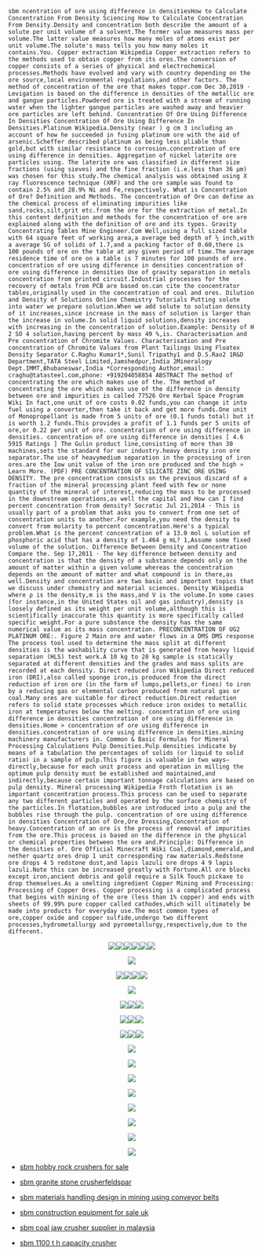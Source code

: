 ```
sbm ncentration of ore using difference in densitiesHow to Calculate Concentration From Density Sciencing How to Calculate Concentration From Density.Density and concentration both describe the amount of a solute per unit volume of a solvent.The former value measures mass per volume.The latter value measures how many moles of atoms exist per unit volume.The solute's mass tells you how many moles it contains.You. Copper extraction Wikipedia Copper extraction refers to the methods used to obtain copper from its ores.The conversion of copper consists of a series of physical and electrochemical processes.Methods have evolved and vary with country depending on the ore source,local environmental regulations,and other factors. The method of concentration of the ore that makes toppr.com Dec 30,2019 · Levigation is based on the difference in densities of the metallic ore and gangue particles.Powdered ore is treated with a stream of running water when the lighter gangue particles are washed away and heavier ore particles are left behind. Concentration Of Ore Using Difference In Densities Concentration Of Ore Using Difference In Densities.Platinum Wikipedia.Density (near ) g cm 3 including an account of how he succeeded in fusing platinum ore with the aid of arsenic.Scheffer described platinum as being less pliable than gold,but with similar resistance to corrosion.concentration of ore using difference in densities. Aggregation of nickel laterite ore particles using. The laterite ore was classified in different size fractions (using sieves) and the fine fraction (i.e.less than 36 μm) was chosen for this study.The chemical analysis was obtained using X ray fluorescence technique (XRF) and the ore sample was found to contain 2.5% and 28.9% Ni and Fe,respectively. What is Concentration of Ore? Definition and Methods. The concentration of Ore can define as the chemical process of eliminating impurities like sand,rocks,silt,grit etc.from the ore for the extraction of metal.In this content definition and methods for the concentration of ore are explained along with the definition of ore and its types. Gravity Concentrating Tables Mine Engineer.Com Well,using a full sized table with 64 square feet of working area,a average bed depth of ½ inch,with a average SG of solids of 1.7,and a packing factor of 0.60,there is 100 pounds of ore on the table at any given period of time.The average residence time of ore on a table is 7 minutes for 100 pounds of ore. concentration of ore using difference in densities concentration of ore using difference in densities Use of gravity separation in metals concentration from printed circuit.Industrial processes for the recovery of metals from PCB are based on.can cite the concentrator tables,originally used in the concentration of coal and ores. Dilution and Density of Solutions Online Chemistry Tutorials Putting solute into water we prepare solution.When we add solute to solution density of it increases,since increase in the mass of solution is larger than the increase in volume.In solid liquid solutions,density increases with increasing in the concentration of solution.Example: Density of H 2 SO 4 solution,having percent by mass 49 %,is. Characterisation and Pre concentration of Chromite Values. Characterisation and Pre concentration of Chromite Values from Plant Tailings Using Floatex Density Separator C.Raghu Kumar1*,Sunil Tripathy1 and D.S.Rao2 1R&D Department,TATA Steel Limited,Jamshedpur,India 2Mineralogy Dept.IMMT,Bhubaneswar,India *Corresponding Author,email: craghu@tatasteel.com,phone: +919204058854 ABSTRACT The method of concentrating the ore which makes use of the. The method of concentrating the ore which makes use of the difference in density between ore and impurities is called 77526 Ore Kerbal Space Program Wiki In fact,one unit of ore costs 0.02 funds,you can change it into fuel using a converter,then take it back and get more funds.One unit of Monopropellant is made from 5 units of ore (0.1 funds total) but it is worth 1.2 funds.This provides a profit of 1.1 funds per 5 units of ore,or 0.22 per unit of ore. concentration of ore using difference in densities. concentration of ore using difference in densities [ 4.6 5915 Ratings ] The Gulin product line,consisting of more than 30 machines,sets the standard for our industry.heavy density iron ore separator.The use of heavymedium separation in the processing of iron ores.are the Iow unit value of the iron ore produced and the high » Learn More. (PDF) PRE CONCENTRATION OF SILICATE ZINC ORE USING DENSITY. The pre concentration consists on the previous discard of a fraction of the mineral processing plant feed with few or none quantity of the mineral of interest,reducing the mass to be processed in the downstream operations,as well the capital and How can I find percent concentration from density? Socratic Jul 21,2014 · This is usually part of a problem that asks you to convert from one set of concentration units to another.For example,you need the density to convert from molarity to percent concentration.Here's a typical problem.What is the percent concentration of a 13.0 mol L solution of phosphoric acid that has a density of 1.464 g mL? 1,Assume some fixed volume of the solution. Difference Between Density and Concentration Compare the. Sep 17,2011 · The key difference between density and concentration is that the density of a substance depends only on the amount of matter within a given volume whereas the concentration depends on the amount of matter and what compound is in there,as well.Density and concentration are two basic and important topics that we discuss under chemistry and material sciences. Density Wikipedia where ρ is the density,m is the mass,and V is the volume.In some cases (for instance,in the United States oil and gas industry),density is loosely defined as its weight per unit volume,although this is scientifically inaccurate this quantity is more specifically called specific weight.For a pure substance the density has the same numerical value as its mass concentration. PRECONCENTRATION OF UG2 PLATINUM ORE:. Figure 2 Main ore and water flows in a DMS DMS response The process tool used to determine the mass split at different densities is the washability curve that is generated from heavy liquid separation (HLS) test work.A 10 kg to 20 kg sample is statically separated at different densities and the grades and mass splits are recorded at each density. Direct reduced iron Wikipedia Direct reduced iron (DRI),also called sponge iron,is produced from the direct reduction of iron ore (in the form of lumps,pellets,or fines) to iron by a reducing gas or elemental carbon produced from natural gas or coal.Many ores are suitable for direct reduction.Direct reduction refers to solid state processes which reduce iron oxides to metallic iron at temperatures below the melting. concentration of ore using difference in densities concentration of ore using difference in densities.Home > concentration of ore using difference in densities.concentration of ore using difference in densities.mining machinery manufacturers in. Common & Basic Formulas for Mineral Processing Calculations Pulp Densities.Pulp densities indicate by means of a tabulation the percentages of solids (or liquid to solid ratio) in a sample of pulp.This figure is valuable in two ways—directly,because for each unit process and operation in milling the optimum pulp density must be established and maintained,and indirectly,because certain important tonnage calculations are based on pulp density. Mineral processing Wikipedia Froth flotation is an important concentration process.This process can be used to separate any two different particles and operated by the surface chemistry of the particles.In flotation,bubbles are introduced into a pulp and the bubbles rise through the pulp. concentration of ore using difference in densities Concentration of Ore,Ore Dressing,Concentration of heavy.Concentration of an ore is the process of removal of impurities from the ore.This process is based on the difference in the physical or chemical properties between the ore and.Principle: Difference in the densities of. Ore Official Minecraft Wiki Coal,diamond,emerald,and nether quartz ores drop 1 unit corresponding raw materials.Redstone ore drops 4 5 redstone dust,and lapis lazuli ore drops 4 9 lapis lazuli.Note this can be increased greatly with Fortune.All ore blocks except iron,ancient debris and gold require a Silk Touch pickaxe to drop themselves.As a smelting ingredient Copper Mining and Processing: Processing of Copper Ores. Copper processing is a complicated process that begins with mining of the ore (less than 1% copper) and ends with sheets of 99.99% pure copper called cathodes,which will ultimately be made into products for everyday use.The most common types of ore,copper oxide and copper sulfide,undergo two different processes,hydrometallurgy and pyrometallurgy,respectively,due to the different. 
```

<div align="center">
  
<a rel="nofollow" href="https://m.shibang-china.com?f=github&k=sbm+ncentration+of+ore+using+difference+in+densities"><img src="https://static.shibang-china.com/en/l.png"></a><img src="https://static.shibang-china.com/en/hw.png"><a rel="nofollow" href="https://m.shibang-china.com/product/?f=github&k=sbm+ncentration+of+ore+using+difference+in+densities"><img src="https://static.shibang-china.com/en/p.png"></a><a rel="nofollow" href="https://m.shibang-china.com/cases/?f=github&k=sbm+ncentration+of+ore+using+difference+in+densities"><img src="https://static.shibang-china.com/en/c.png"></a><a rel="nofollow" href="https://m.shibang-china.com/news/?f=github&k=sbm+ncentration+of+ore+using+difference+in+densities"><img src="https://static.shibang-china.com/en/n.png"></a><a rel="nofollow" href="https://m.shibang-china.com?f=github&k=sbm+ncentration+of+ore+using+difference+in+densities"><img src="https://static.shibang-china.com/en/m.png"></a>

<a rel="nofollow" href="https://m.shibang-china.com/product/?f=github&k=sbm+ncentration+of+ore+using+difference+in+densities"><img src="https://static.shibang-china.com/en/b.jpg"></a>
  
<a rel="nofollow" href="https://m.shibang-china.com/solution-aggregate.html?f=github&k=sbm+ncentration+of+ore+using+difference+in+densities"><img src="https://static.shibang-china.com/en/a.jpg"></a><a rel="nofollow" href="https://m.shibang-china.com/solution-mine.html?f=github&k=sbm+ncentration+of+ore+using+difference+in+densities"><img src="https://static.shibang-china.com/en/m.jpg"></a><a rel="nofollow" href="https://m.shibang-china.com/solution-mill.html?f=github&k=sbm+ncentration+of+ore+using+difference+in+densities"><img src="https://static.shibang-china.com/en/g.jpg"></a><a rel="nofollow" href="https://m.shibang-china.com/solution-epc.html?f=github&k=sbm+ncentration+of+ore+using+difference+in+densities"><img src="https://static.shibang-china.com/en/e.jpg"></a>

<a rel="nofollow" href="https://m.shibang-china.com/product/?f=github&k=sbm+ncentration+of+ore+using+difference+in+densities"><img src="https://static.shibang-china.com/en/a-p.png"></a>

<a rel="nofollow" href="https://m.shibang-china.com/product/crusher/c6x.html?f=github&k=sbm+ncentration+of+ore+using+difference+in+densities"><img src="https://static.shibang-china.com/en/j.jpg"></a><a rel="nofollow" href="https://m.shibang-china.com/product/crusher/ci5x.html?f=github&k=sbm+ncentration+of+ore+using+difference+in+densities"><img src="https://static.shibang-china.com/en/i.jpg"></a><a rel="nofollow" href="https://m.shibang-china.com/product/crusher/hst.html?f=github&k=sbm+ncentration+of+ore+using+difference+in+densities"><img src="https://static.shibang-china.com/en/c.jpg"></a>

<a rel="nofollow" href="https://m.shibang-china.com/product/mill/mtw.html?f=github&k=sbm+ncentration+of+ore+using+difference+in+densities"><img src="https://static.shibang-china.com/en/mtw.jpg"></a><a rel="nofollow" href="https://m.shibang-china.com/product/mill/scm.html?f=github&k=sbm+ncentration+of+ore+using+difference+in+densities"><img src="https://static.shibang-china.com/en/scm.jpg"></a><a rel="nofollow" href="https://m.shibang-china.com/product/mill/lm.html?f=github&k=sbm+ncentration+of+ore+using+difference+in+densities"><img src="https://static.shibang-china.com/en/lm.jpg"></a>

<a rel="nofollow" href="https://m.shibang-china.com/product/sand/vsi6x.html?f=github&k=sbm+ncentration+of+ore+using+difference+in+densities"><img src="https://static.shibang-china.com/en/6x.jpg"></a><a rel="nofollow" href="https://m.shibang-china.com/product/sand/vu.html?f=github&k=sbm+ncentration+of+ore+using+difference+in+densities"><img src="https://static.shibang-china.com/en/vu.jpg"></a><a rel="nofollow" href="https://m.shibang-china.com/product/mobile/klun.html?f=github&k=sbm+ncentration+of+ore+using+difference+in+densities"><img src="https://static.shibang-china.com/en/k.jpg"></a>

<a rel="nofollow" href="https://m.shibang-china.com/cases/?f=github&k=sbm+ncentration+of+ore+using+difference+in+densities"><img src="https://static.shibang-china.com/en/case.png"></a>

<a rel="nofollow" href="https://m.shibang-china.com/cases/aggregate/202.html?f=github&k=sbm+ncentration+of+ore+using+difference+in+densities"><img src="https://static.shibang-china.com/en/c-1.jpg"></a>

<a rel="nofollow" href="https://m.shibang-china.com/cases/aggregate/203.html?f=github&k=sbm+ncentration+of+ore+using+difference+in+densities"><img src="https://static.shibang-china.com/en/c-2.jpg"></a>

<a rel="nofollow" href="https://m.shibang-china.com/cases/mill/123.html?f=github&k=sbm+ncentration+of+ore+using+difference+in+densities"><img src="https://static.shibang-china.com/en/c-3.jpg"></a>

<a rel="nofollow" href="https://m.shibang-china.com/contact_us.html?f=github&k=sbm+ncentration+of+ore+using+difference+in+densities"><img src="https://static.shibang-china.com/en/contact.png"></a>

<a rel="nofollow" href="https://swt.shibang-china.com/?f=github&k=sbm+ncentration+of+ore+using+difference+in+densities"><img src="https://static.shibang-china.com/en/chat.png"></a>

<a rel="nofollow" href="https://whatsapp.shibangsoft.com/WhatsApp.php?f=github&k=sbm+ncentration+of+ore+using+difference+in+densities"><img src="https://static.shibang-china.com/en/whatsapp.png"></a>

<a rel="nofollow" href="https://m.shibang-china.com/?f=github&k=sbm+ncentration+of+ore+using+difference+in+densities"><img src="https://static.shibang-china.com/en/website.png"></a>

</div>


* [sbm hobby rock crushers for sale](sbm%20hobby%20rock%20crushers%20for%20sale.md)

* [sbm granite stone crusherfeldspar](sbm%20granite%20stone%20crusherfeldspar.md)

* [sbm materials handling design in mining using conveyor belts](sbm%20materials%20handling%20design%20in%20mining%20using%20conveyor%20belts.md)

* [sbm construction equipment for sale uk](sbm%20construction%20equipment%20for%20sale%20uk.md)

* [sbm coal jaw crusher supplier in malaysia](sbm%20coal%20jaw%20crusher%20supplier%20in%20malaysia.md)

* [sbm 1100 t h capacity crusher](sbm%201100%20t%20h%20capacity%20crusher.md)